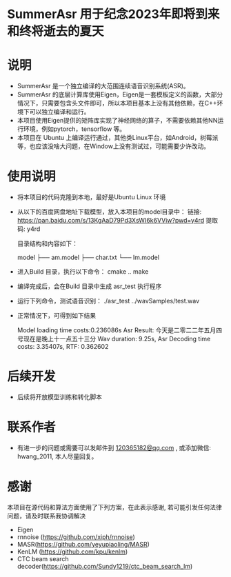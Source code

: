 # SummerAsr 用于纪念2023年即将到来和终将逝去的夏天

# 说明
- SummerAsr 是一个独立编译的大范围连续语音识别系统(ASR)。
- SummerAsr 的底层计算库使用Eigen，Eigen是一套模板定义的函数，大部分情况下，只需要包含头文件即可，所以本项目基本上没有其他依赖，在C++环境下可以独立编译和运行。
- 本项目使用Eigen提供的矩阵库实现了神经网络的算子，不需要依赖其他NN运行环境，例如pytorch，tensorflow 等。
- 本项目在 Ubuntu 上编译运行通过，其他类Linux平台，如Android，树莓派等，也应该没啥大问题，在Window上没有测试过，可能需要少许改动。

# 使用说明
- 将本项目的代码克隆到本地，最好是Ubuntu Linux 环境
- 从以下的百度网盘地址下载模型，放入本项目的model目录中：
  链接: https://pan.baidu.com/s/13KgAaD79Pd3XsWI6k6VViw?pwd=y4rd 提取码: y4rd

  目录结构和内容如下：

	model
	├── am.model
	├── char.txt
	└── lm.model     
- 进入Build 目录，执行以下命令：
  cmake ..
  make 

- 编译完成后，会在Build 目录中生成 asr_test 执行程序
- 运行下列命令，测试语音识别：
  ./asr_test ../wavSamples/test.wav
- 正常情况下，可得到如下结果

  Model loading time costs:0.236086s
  Asr Result: 今天是二零二二年五月四号现在是晚上十一点五十三分
  Wav duration: 9.25s, Asr Decoding time costs: 3.35407s, RTF: 0.362602

# 后续开发
- 后续将开放模型训练和转化脚本

# 联系作者
- 有进一步的问题或需要可以发邮件到 120365182@qq.com , 或添加微信: hwang_2011, 本人尽量回复。

# 感谢
本项目在源代码和算法方面使用了下列方案，在此表示感谢, 若可能引发任何法律问题，请及时联系我协调解决
- Eigen 
- rnnoise (https://github.com/xiph/rnnoise)
- MASR(https://github.com/yeyupiaoling/MASR)
- KenLM (https://github.com/kpu/kenlm)
- CTC beam search decoder(https://github.com/Sundy1219/ctc_beam_search_lm)

